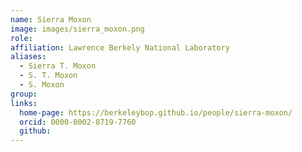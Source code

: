```yaml
---
name: Sierra Moxon
image: images/sierra_moxon.png
role: 
affiliation: Lawrence Berkely National Laboratory
aliases:
  - Sierra T. Moxon
  - S. T. Moxon
  - S. Moxon
group: 
links:
  home-page: https://berkeleybop.github.io/people/sierra-moxon/
  orcid: 0000-0002-8719-7760
  github:
---
```

